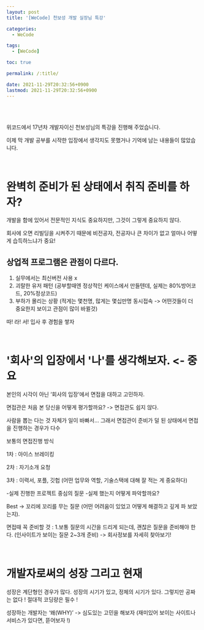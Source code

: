 ```yaml
---
layout: post
title: '[WeCode] 천보성 개발 실장님 특강'

categories:
  - WeCode

tags:
  - [WeCode]

toc: true

permalink: /:title/

date: 2021-11-29T20:32:56+0900
lastmod: 2021-11-29T20:32:56+0900
---
```


<br>
<br>

위코드에서 17년차 개발자이신 천보성님의 특강을 진행해 주었습니다.

이제 막 개발 공부를 시작한 입장에서 생각지도 못했거나 기억에 남는 내용들이 많았습니다.

<br>

# 완벽히 준비가 된 상태에서 취직 준비를 하자?

개발을 함에 있어서 전문적인 지식도 중요하지만, 그것이 그렇게 중요하지 않다.

회사에 오면 리빌딩을 시켜주기 때문에 비전공자, 전공자나 큰 차이가 없고 얼마나 어떻게 습득하느냐가 중요!

## 상업적 프로그램은 관점이 다르다.

1. 실무에서는 최신버전 사용 x
2. 괴랄한 유저 패턴 (공부할때엔 정상적인 케이스에서 만들텐데, 실제는 80%방어코드, 20%정상코드)
3. 부하가 몰리는 상황 (적게는 몇천명, 많게는 몇십만명 동시접속 -> 어떤것들이 더 중요한지 보이고 관점이 많이 바뀔것)

따! 라! 서! 입사 후 경험을 쌓자

<br>

# '회사'의 입장에서 '나'를 생각해보자. <- 중요

본인의 시각이 아닌 ‘회사의 입장’에서 면접을 대하고 고민하자.

면접관은 처음 본 당신을 어떻게 평가할까요? -> 면접관도 쉽지 않다.

사람을 뽑는 다는 것 자체가 일이 바빠서… 그래서 면접관이 준비가 덜 된 상태에서 면접을 진행하는 경우가 다수

보통의 면접진행 방식

1차 : 아이스 브레이킹

2차 : 자기소개 요청

3차 : 이력서, 포플, 깃헙 (어떤 업무와 역할, 기술스택에 대해 잘 적는 게 중요하다)

-실제 진행한 프로젝트 중심의 질문 -실제 했는지 어떻게 파악할까요?

Best -> 꼬리에 꼬리를 무는 질문 (어떤 어려움이 있었고 어떻게 해결하고 깊게 파 보았는지).

면접때 꼭 준비할 것 : 1.보통 질문의 시간을 드리게 되는데, 괜찮은 질문을 준비해야 한다. (인사이트가 보이는 질문 2~3개 준비) -> 회사정보를 자세히 찾아보기!

<br>

# 개발자로써의 성장 그리고 현재

성장은 계단형인 경우가 많다. 성장의 시기가 있고, 정체의 시기가 있다.
그렇지만 공짜는 없다 ! 절대적 코딩량은 필수 !

성장하는 개발자는 ‘왜(WHY)’ -> 심도있는 고민을 해보자
(재미있어 보이는 사이트나 서비스가 있다면, 뜯어보자 !)
